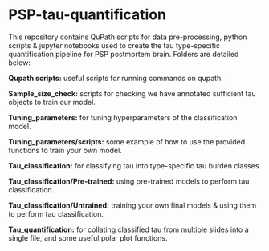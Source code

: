 # PSP-tau-quantification

This repository contains QuPath scripts for data pre-processing, python scripts & jupyter notebooks used to create the tau type-specific quantification pipeline for PSP postmortem brain. Folders are detailed below:

**Qupath scripts:** useful scripts for running commands on qupath.

**Sample_size_check:** scripts for checking we have annotated sufficient tau objects to train our model.

**Tuning_parameters:** for tuning hyperparameters  of the classification model.

**Tuning_parameters/scripts:** some example of how to use the provided functions to train your own model.

**Tau_classification:** for classifying tau into type-specific tau burden classes.

**Tau_classification/Pre-trained:** using pre-trained models to perform tau classification.

**Tau_classification/Untrained:** training your own final models & using them to perform tau classification.

**Tau_quantification:** for collating classified tau from multiple slides into a single file, and some useful polar plot functions.

